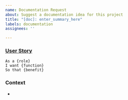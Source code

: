 ```yaml
---
name: Documentation Request
about: Suggest a documentation idea for this project
title: "[doc]: enter_summary_here"
labels: documentation
assignees: ''

---
```


### [User Story](https://www.mountaingoatsoftware.com/agile/user-stories)

<!-- [Describe why you need this new documentation.  Replace {placeholder} values.] -->

```
As a {role}
I want {function}
So that {benefit}
```

### Context

<!-- [List any context that will clarify the purpose and detail level for desired documentation.] -->

-
